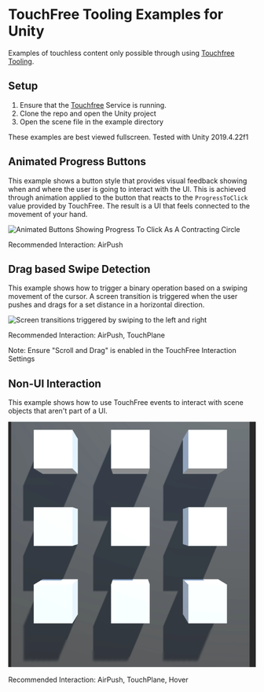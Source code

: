 # TouchFree Tooling Examples for Unity

Examples of touchless content only possible through using [Touchfree Tooling](https://github.com/ultraleap/TouchFree).

## Setup

1. Ensure that the [Touchfree](https://github.com/ultraleap/TouchFree) Service is running.
2. Clone the repo and open the Unity project
4. Open the scene file in the example directory 

These examples are best viewed fullscreen.
Tested with Unity 2019.4.22f1

## Animated Progress Buttons

This example shows a button style that provides visual feedback showing when and where the user is going to interact with the UI. This is achieved through animation applied to the button that reacts to the `ProgressToClick` value provided by TouchFree. The result is a UI that feels connected to the movement of your hand.

![Animated Buttons Showing Progress To Click As A Contracting Circle](Media/ProgressButtons.gif)

Recommended Interaction: AirPush

## Drag based Swipe Detection

This example shows how to trigger a binary operation based on a swiping movement of the cursor. A screen transition is triggered when the user pushes and drags for a set distance in a horizontal direction. 

![Screen transitions triggered by swiping to the left and right](Media/DragSwipe.gif)

Recommended Interaction: AirPush, TouchPlane

Note: Ensure "Scroll and Drag" is enabled in the TouchFree Interaction Settings


## Non-UI Interaction

This example shows how to use TouchFree events to interact with scene objects that aren't part of a UI. 

![Cubes being deactivated using a TouchFree cursor](Media/Non_UI_Interaction.gif)

Recommended Interaction: AirPush, TouchPlane, Hover



